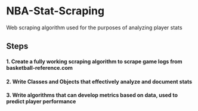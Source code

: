 # NBA-Stat-Scraping
Web scraping algorithm used for the purposes of analyzing player stats


## Steps
#### 1. Create a fully working scraping algorithm to scrape game logs from basketball-reference.com
#### 2. Write Classes and Objects that effectively analyze and document stats
#### 3. Write algorithms that can develop metrics based on data, used to predict player performance
